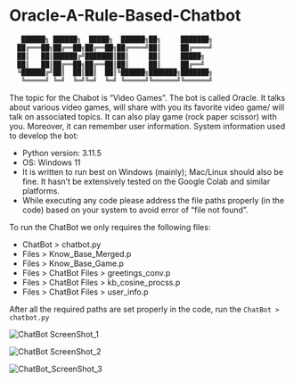 # Oracle-A-Rule-Based-Chatbot

```bash
   ██████╗ ██████╗  █████╗  ██████╗██╗     ███████╗
  ██╔═══██╗██╔══██╗██╔══██╗██╔════╝██║     ██╔════╝
  ██║   ██║██████╔╝███████║██║     ██║     █████╗  
  ██║   ██║██╔══██╗██╔══██║██║     ██║     ██╔══╝  
  ╚██████╔╝██║  ██║██║  ██║╚██████╗███████╗███████╗
   ╚═════╝ ╚═╝  ╚═╝╚═╝  ╚═╝ ╚═════╝╚══════╝╚══════╝
```

The topic for the Chabot is “Video Games”. The bot is called Oracle. It talks about various video games, will share with you its favorite video game/ will talk on associated topics. It can also play game (rock paper scissor) with you. Moreover, it can remember user information. System information used to develop the bot:
* Python version: 3.11.5
* OS: Windows 11
* It is written to run best on Windows (mainly); Mac/Linux should also be fine. It hasn’t be extensively tested on the Google Colab and similar platforms.
* While executing any code please address the file paths properly (in the code) based on your system to avoid error of “file not found”.

To run the ChatBot we only requires the following files:
* ChatBot > chatbot.py
* Files > Know_Base_Merged.p
* Files > Know_Base_Game.p
* Files > ChatBot Files > greetings_conv.p
* Files > ChatBot Files > kb_cosine_procss.p
* Files > ChatBot Files > user_info.p

After all the required paths are set properly in the code, run the `ChatBot > chatbot.py`

![ChatBot ScreenShot_1](https://github.com/Shahir47/Oracle-A-Rule-Based-Chatbot/blob/main/SS/chatbot1.png)

![ChatBot ScreenShot_2](https://github.com/Shahir47/Oracle-A-Rule-Based-Chatbot/blob/main/SS/chatbot2.png)

![ChatBot_ScreenShot_3](https://github.com/Shahir47/Oracle-A-Rule-Based-Chatbot/blob/main/SS/chatbot3.png)
